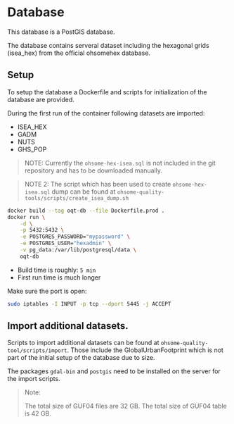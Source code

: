# Database

This database is a PostGIS database.

The database contains serveral dataset including the hexagonal grids (isea_hex) from the official ohsomehex database.

## Setup

To setup the database a Dockerfile and scripts for initialization of the database are provided.

During the first run of the container following datasets are imported:

- ISEA_HEX
- GADM
- NUTS
- GHS_POP

> NOTE: Currently the `ohsome-hex-isea.sql` is not included in the git repository and has to be downloaded manually.

> NOTE 2: The script which has been used to create `ohsome-hex-isea.sql` dump can be found at `ohsome-quality-tools/scripts/create_isea_dump.sh`


```bash
docker build --tag oqt-db --file Dockerfile.prod .
docker run \
    -d \
    -p 5432:5432 \
    -e POSTGRES_PASSWORD="mypassword" \
    -e POSTGRES_USER="hexadmin" \
    -v pg_data:/var/lib/postgresql/data \
    oqt-db
```

- Build time is roughly: `5 min`
- First run time is much longer


Make sure the port is open:

```bash
sudo iptables -I INPUT -p tcp --dport 5445 -j ACCEPT
```


## Import additional datasets.

Scripts to import additional datasets can be found at `ohsome-quality-tool/scripts/import`. Those include the GlobalUrbanFootprint which is not part of the initial setup of the database due to size.

The packages `gdal-bin` and `postgis` need to be installed on the server for the import scripts.

> Note:
>
> The total size of GUF04 files are 32 GB.
> The total size of GUF04 table is 42 GB.
